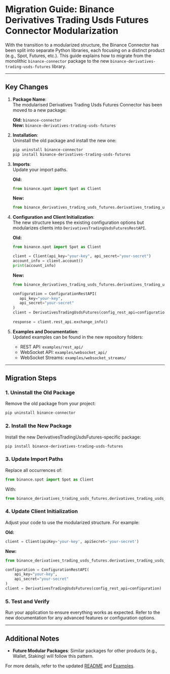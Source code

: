 # Migration Guide: Binance Derivatives Trading Usds Futures Connector Modularization

With the transition to a modularized structure, the Binance Connector has been split into separate Python libraries, each focusing on a distinct product (e.g., Spot, Futures, etc.). This guide explains how to migrate from the monolithic `binance-connector` package to the new `binance-derivatives-trading-usds-futures` library.

---

## Key Changes

1. **Package Name**:  
   The modularised Derivatives Trading Usds Futures Connector has been moved to a new package:

   **Old:** `binance-connector`  
   **New:** `binance-derivatives-trading-usds-futures`

2. **Installation**:  
   Uninstall the old package and install the new one:

   ```bash
   pip uninstall binance-connector
   pip install binance-derivatives-trading-usds-futures
   ```

3. **Imports**:  
   Update your import paths.  

   **Old:**

   ```python
   from binance.spot import Spot as Client
   ```

   **New:**

   ```python
   from binance_derivatives_trading_usds_futures.derivatives_trading_usds_futures import DerivativesTradingUsdsFutures, ConfigurationRestAPI
   ```

4. **Configuration and Client Initialization**:  
   The new structure keeps the existing configuration options but modularizes clients into `DerivativesTradingUsdsFuturesRestAPI`.  

   **Old:**

   ```python
   from binance.spot import Spot as Client

   client = Client(api_key="your-key", api_secret="your-secret")
   account_info = client.account()
   print(account_info)
   ```

   **New:**

   ```python
   from binance_derivatives_trading_usds_futures.derivatives_trading_usds_futures import DerivativesTradingUsdsFutures, ConfigurationRestAPI

   configuration = ConfigurationRestAPI(
      api_key="your-key",
      api_secret="your-secret"
   )
   client = DerivativesTradingUsdsFutures(config_rest_api=configuration)
      
   response = client.rest_api.exchange_info()
   ```

5. **Examples and Documentation**:  
   Updated examples can be found in the new repository folders:
   - REST API: `examples/rest_api/`
   - WebSocket API: `examples/websocket_api/`
   - WebSocket Streams: `examples/websocket_streams/`

---

## Migration Steps

### 1. Uninstall the Old Package

Remove the old package from your project:

```bash
pip uninstall binance-connector
```

### 2. Install the New Package

Install the new DerivativesTradingUsdsFutures-specific package:

```bash
pip install binance-derivatives-trading-usds-futures
```

### 3. Update Import Paths

Replace all occurrences of:

```python
from binance.spot import Spot as Client
```

With:

```python
from binance_derivatives_trading_usds_futures.derivatives_trading_usds_futures import DerivativesTradingUsdsFutures
```

### 4. Update Client Initialization

Adjust your code to use the modularized structure. For example:

**Old:**

```python
client = Client(apiKey='your-key', apiSecret='your-secret')
```

**New:**

```python
from binance_derivatives_trading_usds_futures.derivatives_trading_usds_futures import DerivativesTradingUsdsFutures, ConfigurationRestAPI

configuration = ConfigurationRestAPI(
    api_key="your-key",
    api_secret="your-secret"
)
client = DerivativesTradingUsdsFutures(config_rest_api=configuration)
```

### 5. Test and Verify

Run your application to ensure everything works as expected. Refer to the new documentation for any advanced features or configuration options.

---

## Additional Notes

- **Future Modular Packages**: Similar packages for other products (e.g., Wallet, Staking) will follow this pattern.

For more details, refer to the updated [README](../README.md) and [Examples](../examples/).

